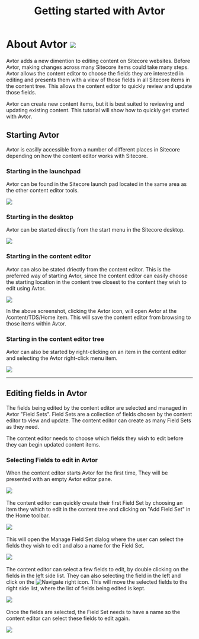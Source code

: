 ﻿---
title: Getting started with Avtor
layout: AvtorLayout
---

# About Avtor ![](/Images/Avtor/Avtor.png)
Avtor adds a new dimention to editing content on Sitecore websites. Before Avtor, making changes across many Sitecore items could take many steps. Avtor allows the content editor to choose the fields they are interested in editing and presents them with a view of those fields in all Sitecore items in the content tree. This allows the content editor to quickly review and update those fields.

Avtor can create new content items, but it is best suited to reviewing and updating existing content. This tutorial will show how to quickly get started with Avtor.

## Starting Avtor
Avtor is easilly accessible from a number of different places in Sitecore depending on how the content editor works with Sitecore. 

### Starting in the launchpad
Avtor can be found in the Sitecore launch pad located in the same area as the other content editor tools.

![](/Images/Avtor/GettingStarted_LaunchPad.png)

### Starting in the desktop
Avtor can be started directly from the start menu in the Sitecore desktop.

![](/Images/Avtor/GettingStarted_Desktop.png)

### Starting in the content editor
Avtor can also be stated driectly from the content editor. This is the preferred way of starting Avtor, since the content editor can easily choose the starting location in the content tree closest to the content they wish to edit using Avtor.

![](/Images/Avtor/GettingStarted_ContentEditor.png)

In the above screenshot, clicking the Avtor icon, will open Avtor at the /content/TDS/Home item. This will save the content editor from browsing to those items within Avtor.

### Starting in the content editor tree
Avtor can also be started by right-clicking on an item in the content editor and selecting the Avtor right-click menu item.

![](/Images/Avtor/GettingStarted_ContentEditorTree.png)
 
<hr/>

## Editing fields in Avtor
The fields being edited by the content editor are selected and managed in Avtor "Field Sets". Field Sets are a collection of fields chosen by the content editor to view and update. The content editor can create as many Field Sets as they need. 

The content editor needs to choose which fields they wish to edit before they can begin updated content items.

### Selecting Fields to edit in Avtor
When the content editor starts Avtor for the first time, They will be presented with an empty Avtor editor pane.

![](/Images/Avtor/GettingStarted_EmptyEditPane.png)
<br/><br/>
The content editor can quickly create their first Field Set by choosing an item they which to edit in the content tree and clicking on "Add Field Set" in the Home toolbar.

![](/Images/Avtor/GettingStarted_AddFirstFieldSet.png)
<br/><br/>
 This will open the Manage Field Set dialog where the user can select the fields they wish to edit and also a name for the Field Set.

![](/Images/Avtor/GettingStarted_ManageFieldSet.png)
<br/><br/>
The content editor can select a few fields to edit, by double clicking on the fields in the left side list. They can also selecting the field in the left and click on the ![Navigate right](/Images/Avtor/GettingStarted_NavigateRight.png) icon. This will move the selected fields to the right side list, where the list of fields being edited is kept.

![](/Images/Avtor/GettingStarted_SelectedFields.png)
<br/><br/>
Once the fields are selected, the Field Set needs to have a name so the content editor can select these fields to edit again.

![](/Images/Avtor/GettingStarted_NameFieldSet.png)
<br/><br/>

